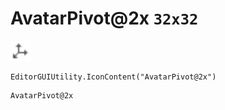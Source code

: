 # AvatarPivot@2x `32x32`
<img src="/img/AvatarPivot.png" width=32 height=32>

``` CSharp
EditorGUIUtility.IconContent("AvatarPivot@2x")
```
```
AvatarPivot@2x
```
